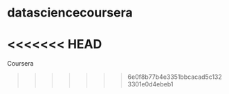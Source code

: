 # datasciencecoursera
<<<<<<< HEAD
=======
Coursera
>>>>>>> 6e0f8b77b4e3351bbcacad5c1323301e0d4ebeb1
